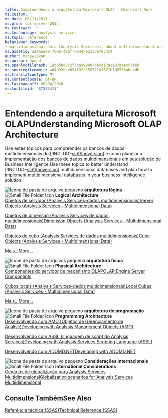 ```yaml
---
title: Compreendendo a arquitetura Microsoft OLAP | Microsoft Docs
ms.custom: ''
ms.date: 06/13/2017
ms.prod: sql-server-2014
ms.reviewer: ''
ms.technology: analysis-services
ms.topic: reference
helpviewer_keywords:
- multidimensional data [Analysis Services], about multidimensional data
ms.assetid: a2eaaee8-7b06-48af-ba44-e21a3678c4c4
author: minewiskan
ms.author: owend
ms.openlocfilehash: 1abbbbd7c2f7caa99407bbcd17ace07deac5dfeb
ms.sourcegitcommit: ad4d92dce894592a259721a1571b1d8736abacdb
ms.translationtype: MT
ms.contentlocale: pt-BR
ms.lasthandoff: 08/04/2020
ms.locfileid: "87575413"
---
```

# <a name="understanding-microsoft-olap-architecture"></a><span data-ttu-id="ea259-102">Entendendo a arquitetura Microsoft OLAP</span><span class="sxs-lookup"><span data-stu-id="ea259-102">Understanding Microsoft OLAP Architecture</span></span>
  <span data-ttu-id="ea259-103">Use estes tópicos para compreender os bancos de dados multidimensionais do [!INCLUDE[ssASnoversion](../../../includes/ssasnoversion-md.md)] e como planejar a implementação dos bancos de dados multidimensionais em sua solução de Business Intelligence.</span><span class="sxs-lookup"><span data-stu-id="ea259-103">Use these topics to better understand [!INCLUDE[ssASnoversion](../../../includes/ssasnoversion-md.md)] multidimensional databases and plan how to implement multidimensional databases in your business intelligence solution.</span></span>  
  
 <span data-ttu-id="ea259-104">![Ícone de pasta de arquivo pequeno](../../../integration-services/media/filefolder-small.gif "Pequeno ícone de pasta de arquivos") **arquitetura lógica**</span><span class="sxs-lookup"><span data-stu-id="ea259-104">![Small File Folder Icon](../../../integration-services/media/filefolder-small.gif "Small File Folder Icon") **Logical Architecture**</span></span>  
 [<span data-ttu-id="ea259-105">Objetos de servidor &#40;Analysis Services-dados multidimensionais&#41;</span><span class="sxs-lookup"><span data-stu-id="ea259-105">Server Objects &#40;Analysis Services - Multidimensional Data&#41;</span></span>](../olap-logical/server-objects-analysis-services-multidimensional-data.md)  
  
 [<span data-ttu-id="ea259-106">Objetos de dimensão &#40;Analysis Services de dados multidimensionais&#41;</span><span class="sxs-lookup"><span data-stu-id="ea259-106">Dimension Objects &#40;Analysis Services - Multidimensional Data&#41;</span></span>](../../multidimensional-models-olap-logical-dimension-objects/dimension-objects-analysis-services-multidimensional-data.md)  
  
 [<span data-ttu-id="ea259-107">Objetos de cubo &#40;Analysis Services de dados multidimensionais&#41;</span><span class="sxs-lookup"><span data-stu-id="ea259-107">Cube Objects &#40;Analysis Services - Multidimensional Data&#41;</span></span>](../../multidimensional-models-olap-logical-cube-objects/cube-objects-analysis-services-multidimensional-data.md)  
  
 [<span data-ttu-id="ea259-108">Mais...</span><span class="sxs-lookup"><span data-stu-id="ea259-108">More...</span></span>](../olap-logical/understanding-microsoft-olap-logical-architecture.md)  
  
 <span data-ttu-id="ea259-109">![Ícone de pasta de arquivos pequena](../../../integration-services/media/filefolder-small.gif "Pequeno ícone de pasta de arquivos") **arquitetura física**</span><span class="sxs-lookup"><span data-stu-id="ea259-109">![Small File Folder Icon](../../../integration-services/media/filefolder-small.gif "Small File Folder Icon") **Physical Architecture**</span></span>  
 [<span data-ttu-id="ea259-110">Componentes do servidor de mecanismo OLAP</span><span class="sxs-lookup"><span data-stu-id="ea259-110">OLAP Engine Server Components</span></span>](olap-engine-server-components.md)  
  
 [<span data-ttu-id="ea259-111">Cubos locais &#40;Analysis Services-dados multidimensionais&#41;</span><span class="sxs-lookup"><span data-stu-id="ea259-111">Local Cubes &#40;Analysis Services - Multidimensional Data&#41;</span></span>](local-cubes-analysis-services-multidimensional-data.md)  
  
 [<span data-ttu-id="ea259-112">Mais...</span><span class="sxs-lookup"><span data-stu-id="ea259-112">More...</span></span>](understanding-microsoft-olap-physical-architecture.md)  
  
 <span data-ttu-id="ea259-113">![Ícone de pasta de arquivo pequeno](../../../integration-services/media/filefolder-small.gif "Pequeno ícone de pasta de arquivos") **arquitetura de programação**</span><span class="sxs-lookup"><span data-stu-id="ea259-113">![Small File Folder Icon](../../../integration-services/media/filefolder-small.gif "Small File Folder Icon") **Programming Architecture**</span></span>  
 [<span data-ttu-id="ea259-114">Desenvolvendo com AMO &#40;Objetos de Gerenciamento de Análise&#41;</span><span class="sxs-lookup"><span data-stu-id="ea259-114">Developing with Analysis Management Objects &#40;AMO&#41;</span></span>](https://docs.microsoft.com/bi-reference/amo/developing-with-analysis-management-objects-amo)  
  
 [<span data-ttu-id="ea259-115">Desenvolvendo com ASSL &#40;linguagem de script do Analysis Services&#41;</span><span class="sxs-lookup"><span data-stu-id="ea259-115">Developing with Analysis Services Scripting Language &#40;ASSL&#41;</span></span>](../scripting-language-assl/developing-with-analysis-services-scripting-language-assl.md)  
  
 [<span data-ttu-id="ea259-116">Desenvolvendo com ADOMD.NET</span><span class="sxs-lookup"><span data-stu-id="ea259-116">Developing with ADOMD.NET</span></span>](https://docs.microsoft.com/bi-reference/adomd/developing-with-adomd-net)  
  
 <span data-ttu-id="ea259-117">![Ícone de pasta de arquivo pequeno](../../../integration-services/media/filefolder-small.gif "Pequeno ícone de pasta de arquivos") **Considerações internacionais**</span><span class="sxs-lookup"><span data-stu-id="ea259-117">![Small File Folder Icon](../../../integration-services/media/filefolder-small.gif "Small File Folder Icon") **International Considerations**</span></span>  
 [<span data-ttu-id="ea259-118">Cenários de globalização para Analysis Services Multidimensional</span><span class="sxs-lookup"><span data-stu-id="ea259-118">Globalization scenarios for Analysis Services Multiidimensional</span></span>](../../globalization-scenarios-for-analysis-services-multiidimensional.md)  
  
## <a name="see-also"></a><span data-ttu-id="ea259-119">Consulte Também</span><span class="sxs-lookup"><span data-stu-id="ea259-119">See Also</span></span>  
 [<span data-ttu-id="ea259-120">Referência técnica &#40;SSAS&#41;</span><span class="sxs-lookup"><span data-stu-id="ea259-120">Technical Reference &#40;SSAS&#41;</span></span>](../../powershell/technical-reference-ssas.md)  
  
  

